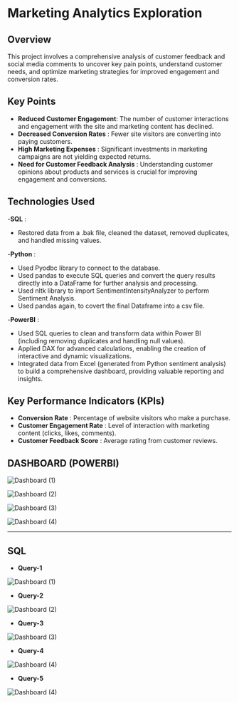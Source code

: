 # Marketing Analytics Exploration

## Overview
This project involves a comprehensive analysis of customer feedback and social media comments to uncover key pain points, understand customer needs, and optimize marketing strategies for improved engagement and conversion rates.

## Key Points
- **Reduced Customer Engagement**: The number of customer interactions and engagement with the site and marketing content has declined.
- **Decreased Conversion Rates** : Fewer site visitors are converting into paying customers.
- **High Marketing Expenses** : Significant investments in marketing campaigns are not yielding expected returns.
- **Need for Customer Feedback Analysis** : Understanding customer opinions about products and services is crucial for improving engagement and conversions.

## Technologies Used
-**SQL** : 
 * Restored data from a .bak file, cleaned the dataset, removed duplicates, and handled missing values.
   
-**Python** : 
 * Used Pyodbc library to connect to the database.
 * Used pandas to execute SQL queries and convert the query results directly into a DataFrame for further analysis and processing.
 * Used nltk library to import SentimentIntensityAnalyzer to perform Sentiment Analysis.
 * Used pandas again, to covert the final Dataframe into a csv file.
   
-**PowerBI** :
 * Used SQL queries to clean and transform data within Power BI (including removing duplicates and handling null values).
 * Applied DAX for advanced calculations, enabling the creation of interactive and dynamic visualizations.
 * Integrated data from Excel (generated from Python sentiment analysis) to build a comprehensive dashboard, providing valuable reporting and insights.


## Key Performance Indicators (KPIs)
- **Conversion Rate** : Percentage of website visitors who make a purchase.
- **Customer Engagement Rate** : Level of interaction with marketing content (clicks, likes, comments).
- **Customer Feedback Score** : Average rating from customer reviews.



## DASHBOARD (POWERBI)

![Dashboard (1)](Readme(Images)/Dashboard(1).png)

![Dashboard (2)](Readme(Images)/Dashboard(2).png)

![Dashboard (3)](Readme(Images)/Dashboard(3).png)

![Dashboard (4)](Readme(Images)/Dashboard(4).png)

---

## SQL

* **Query-1**

![Dashboard (1)](Readme(Images)/Query1.png)

* **Query-2**

![Dashboard (2)](Readme(Images)/Query2.png)

* **Query-3**

![Dashboard (3)](Readme(Images)/Query3.png)

* **Query-4**

![Dashboard (4)](Readme(Images)/Query4.png)

* **Query-5**

![Dashboard (4)](Readme(Images)/Query5.png)
  




   









  

